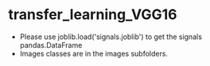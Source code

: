 # transfer_learning_VGG16

* Please use joblib.load('signals.joblib') to get the signals pandas.DataFrame 
* Images classes are in the images subfolders.
